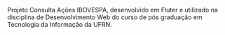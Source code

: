 Projeto Consulta Ações IBOVESPA, desenvolvido em Fluter e utilizado na disciplina de Desenvolvimento Web do curso de pós graduação em Tecnologia da Informação da UFRN.

